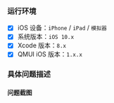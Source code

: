 ### 运行环境 ###

- [x] iOS 设备：`iPhone` / `iPad` / `模拟器`
- [x] 系统版本：`iOS 10.x`
- [x] Xcode 版本：`8.x`
- [x] QMUI iOS 版本：`1.x.x`

### 具体问题描述 ###

#### 问题截图 ####

